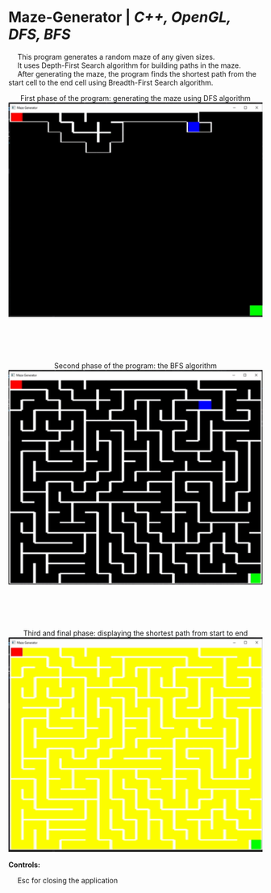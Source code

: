 # Maze-Generator | _C++, OpenGL, DFS, BFS_

&emsp; This program generates a random maze of any given sizes. <br/>
&emsp; It uses Depth-First Search algorithm for building paths in the maze. <br/>
&emsp; After generating the maze, the program finds the shortest path from the start cell to the end cell using Breadth-First Search algorithm. <br/>

<p align = "center">
  First phase of the program: generating the maze using DFS algorithm <br/>
  <img width="505" height="425" src="https://github.com/Razvan48/Maze-Generator/blob/main/Demo/Maze Generator Demo0.gif"> <br/>
  <br/> <br/> <br/> <br/> <br/>
  Second phase of the program: the BFS algorithm <br/>
  <img width="505" height="425" src="https://github.com/Razvan48/Maze-Generator/blob/main/Demo/Maze Generator Demo1.gif"> <br/>
  <br/> <br/> <br/> <br/> <br/>
  Third and final phase: displaying the shortest path from start to end <br/>
  <img width="505" height="425" src="https://github.com/Razvan48/Maze-Generator/blob/main/Demo/Maze Generator Demo2.gif"> <br/>
</p>

**Controls:** <br/>

&emsp; Esc for closing the application <br/>



